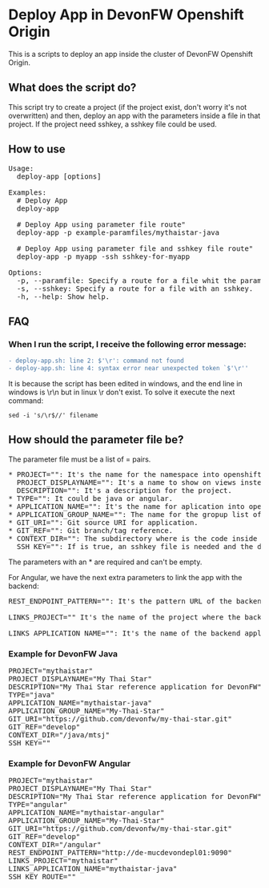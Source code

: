 # Deploy App in DevonFW Openshift Origin

This is a scripts to deploy an app inside the cluster of DevonFW Openshift Origin.

## What does the script do?

This script try to create a project (if the project exist, don't worry it's not overwritten) and then, deploy an app with the parameters inside a file in that project. If the project need sshkey, a sshkey file could be used.

## How to use
<pre>
Usage:
  deploy-app [options]

Examples:
  # Deploy App
  deploy-app

  # Deploy App using parameter file route"
  deploy-app -p example-paramfiles/mythaistar-java

  # Deploy App using parameter file and sshkey file route"
  deploy-app -p myapp -ssh sshkey-for-myapp

Options:
  -p, --paramfile: Specify a route for a file whit the parameters to deploy.
  -s, --sshkey: Specify a route for a file with an sshkey.
  -h, --help: Show help.
</pre>

## FAQ
### When I run the script, I receive the following error message:
```diff
- deploy-app.sh: line 2: $'\r': command not found
- deploy-app.sh: line 4: syntax error near unexpected token `$'\r''
```
It is because the script has been edited in windows, and the end line in windows is \r\n but in linux \r don't exist. To solve it execute the next command:
```
sed -i 's/\r$//' filename
```

## How should the parameter file be?

The parameter file must be a list of = pairs.
<pre>
* PROJECT="": It's the name for the namespace into openshift. Spaces aren't allowed.
  PROJECT_DISPLAYNAME="": It's a name to show on views instead of PROJECT.
  DESCRIPTION="": It's a description for the project.
* TYPE="": It could be java or angular.
* APPLICATION_NAME="": It's the name for aplication into openshift. Spaces aren't allowed.
* APPLICATION_GROUP_NAME="": The name for the gropup list of applications. It can't contain whitespace.
* GIT_URI="": Git source URI for application.
* GIT_REF="": Git branch/tag reference.
* CONTEXT_DIR="": The subdirectory where is the code inside the repository.
  SSH_KEY="": If is true, an sshkey file is needed and the deploy-app ask about it to deploy the app.
</pre>
The parameters with an * are required and can't be empty.

For Angular, we have the next extra parameters to link the app with the backend:
<pre>
REST_ENDPOINT_PATTERN="": It's the pattern URL of the backend's REST API endpoint that must be modify by address of Link application.

LINKS_PROJECT="" It's the name of the project where the backend is.  (It's the PROJECT parameter of the backend)

LINKS_APPLICATION_NAME="": It's the name of the backend application inside openshift. (It's the APLICATION_NAME parameter of the backend).
</pre>


### Example for DevonFW Java
 
<pre>
PROJECT="mythaistar"
PROJECT_DISPLAYNAME="My Thai Star"
DESCRIPTION="My Thai Star reference application for DevonFW"
TYPE="java"
APPLICATION_NAME="mythaistar-java"
APPLICATION_GROUP_NAME="My-Thai-Star"
GIT_URI="https://github.com/devonfw/my-thai-star.git"
GIT_REF="develop"
CONTEXT_DIR="/java/mtsj"
SSH_KEY=""
</pre>

### Example for DevonFW Angular
<pre>
PROJECT="mythaistar"
PROJECT_DISPLAYNAME="My Thai Star"
DESCRIPTION="My Thai Star reference application for DevonFW"
TYPE="angular"
APPLICATION_NAME="mythaistar-angular"
APPLICATION_GROUP_NAME="My-Thai-Star"
GIT_URI="https://github.com/devonfw/my-thai-star.git"
GIT_REF="develop"
CONTEXT_DIR="/angular"
REST_ENDPOINT_PATTERN="http://de-mucdevondepl01:9090"
LINKS_PROJECT="mythaistar"
LINKS_APPLICATION_NAME="mythaistar-java"
SSH_KEY_ROUTE=""
</pre>
